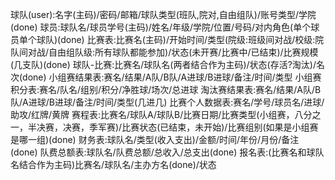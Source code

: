 球队(user):名字(主码)/密码/邮箱/球队类型(班队,院对,自由组队)/账号类型/学院(done)
球员:球队名/球员学号(主码)/姓名/年级/学院/位置/号码/对内角色(单个球员单个球队)(done)
比赛表:比赛名(主码)/开始时间/类型(院级:班级间对战/校级:院队间对战/自由组队级:所有球队都能参加)/状态(未开赛/比赛中/已结束)/比赛规模(几支队)(done)
球队-比赛:比赛名/球队名(两者结合作为主码)/状态(存活?淘汰)/名次(done)
小组赛结果表:赛名/结果/A队/B队/A进球/B进球/备注/时间/类型
小组赛积分表:赛名/队名/组别/积分/净胜球/场次/总进球
淘汰赛结果表:赛名/结果/A队/B队/A进球/B进球/备注/时间/类型(几进几)
比赛个人数据表:赛名/学号/球员名/进球/助攻/红牌/黄牌
赛程表:比赛名/球队A/球队B/比赛日期/比赛类型(小组赛，八分之一，半决赛，决赛，季军赛)/比赛状态(已结束，未开始)/比赛组别(如果是小组赛是哪一组)(done)
财务表:球队名/类型(收入支出)/金额/时间/年份/月份/备注(done)
队费总额表:球队名/队费总额/总收入/总支出(done)
报名表:(比赛名和球队名结合作为主码)比赛名/球队名/主办方名(done)/状态
